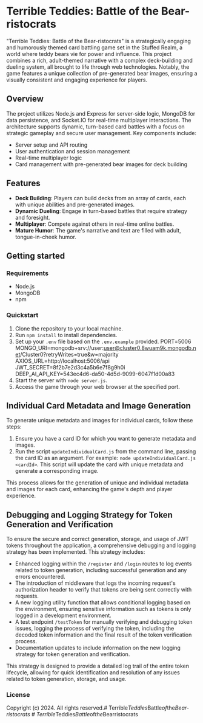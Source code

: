 # Terrible Teddies: Battle of the Bear-ristocrats

"Terrible Teddies: Battle of the Bear-ristocrats" is a strategically engaging and humorously themed card battling game set in the Stuffed Realm, a world where teddy bears vie for power and influence. This project combines a rich, adult-themed narrative with a complex deck-building and dueling system, all brought to life through web technologies. Notably, the game features a unique collection of pre-generated bear images, ensuring a visually consistent and engaging experience for players.

## Overview

The project utilizes Node.js and Express for server-side logic, MongoDB for data persistence, and Socket.IO for real-time multiplayer interactions. The architecture supports dynamic, turn-based card battles with a focus on strategic gameplay and secure user management. Key components include:

- Server setup and API routing
- User authentication and session management
- Real-time multiplayer logic
- Card management with pre-generated bear images for deck building

## Features

- **Deck Building**: Players can build decks from an array of cards, each with unique abilities and pre-generated images.
- **Dynamic Dueling**: Engage in turn-based battles that require strategy and foresight.
- **Multiplayer**: Compete against others in real-time online battles.
- **Mature Humor**: The game's narrative and text are filled with adult, tongue-in-cheek humor.

## Getting started

### Requirements

- Node.js
- MongoDB
- npm

### Quickstart

1. Clone the repository to your local machine.
2. Run `npm install` to install dependencies.
3. Set up your `.env` file based on the `.env.example` provided. 
PORT=5006
MONGO_URI=mongodb+srv://user:user@cluster0.8wuam9k.mongodb.net/Cluster0?retryWrites=true&w=majority
AXIOS_URL=http://localhost:5006/api
JWT_SECRET=8f2b7e2d3c4a5b6e7f8g9h0i
DEEP_AI_API_KEY=543ec4d6-da50-4d5d-9099-6047f1d00a83
4. Start the server with `node server.js`.
5. Access the game through your web browser at the specified port.

## Individual Card Metadata and Image Generation

To generate unique metadata and images for individual cards, follow these steps:

1. Ensure you have a card ID for which you want to generate metadata and images.
2. Run the script `updateIndividualCard.js` from the command line, passing the card ID as an argument. For example: `node updateIndividualCard.js <cardId>`. This script will update the card with unique metadata and generate a corresponding image.

This process allows for the generation of unique and individual metadata and images for each card, enhancing the game's depth and player experience.

## Debugging and Logging Strategy for Token Generation and Verification

To ensure the secure and correct generation, storage, and usage of JWT tokens throughout the application, a comprehensive debugging and logging strategy has been implemented. This strategy includes:

- Enhanced logging within the `/register` and `/login` routes to log events related to token generation, including successful generation and any errors encountered.
- The introduction of middleware that logs the incoming request's authorization header to verify that tokens are being sent correctly with requests.
- A new logging utility function that allows conditional logging based on the environment, ensuring sensitive information such as tokens is only logged in a development environment.
- A test endpoint `/testToken` for manually verifying and debugging token issues, logging the process of verifying the token, including the decoded token information and the final result of the token verification process.
- Documentation updates to include information on the new logging strategy for token generation and verification.

This strategy is designed to provide a detailed log trail of the entire token lifecycle, allowing for quick identification and resolution of any issues related to token generation, storage, and usage.

### License

Copyright (c) 2024. All rights reserved.#   T e r r i b l e _ T e d d i e s _ B a t t l e _ o f _ t h e _ B e a r - r i s t o c r a t s  
 #   T e r r i b l e _ T e d d i e s _ B a t t l e _ o f _ t h e _ B e a r r i s t o c r a t s  
 